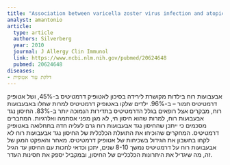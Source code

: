 ```yaml
---
title: "Association between varicella zoster virus infection and atopic dermatitis in early and late childhood: a case-control study"
analyst: amantonio
article:
  type: article
  authors: Silverberg
  year: 2010
  journal: J Allergy Clin Immunol
  link: https://www.ncbi.nlm.nih.gov/pubmed/20624648
  pubmed: 20624648
diseases:
- דלקת עור אטופית
---
```


אבעבועות רוח בילדות מקושרת לירידה בסיכון לאטופיק דרמטיטיס ב-45%, ושל אטופיק דרמטיטיס חמור – ב-96%.
ילדים שלקו באטופיק דרמטיטיס למרות שחלו באבעבועות רוח, מבקרים אצל רופאים בגלל הדרמטיטיס בתדירות הנמוכה יותר ב-83%.
החיסון נגד אבעבועות רוח, למרות שהוא חיסון חי, לא מגן מפני אסתמה ואלרגיות.
המחברים מסכמים כי ייתכן שהחיסון נגד אבעבועות רוח גרם לעליה חדה בתחלואה באטופיק דרמטיטיס.
המחקרים שהוכיחו את התועלת הכלכלית של החיסון נגד אבעבועות רוח לא לקחו בחשבון את הגידול בשכיחות של אטופיק דרמטיטיס. מאחר והאפקט המגן של אבעבועות רוח על דרמטיטיס נמשך 8-10 שנים, יתכן וכדאי לחכות עם החיסון עד הגיל זה, מה שיגדיל את היתרונות הכלכליים של החיסון, ובמקביל יספק את חסינות העדר.
